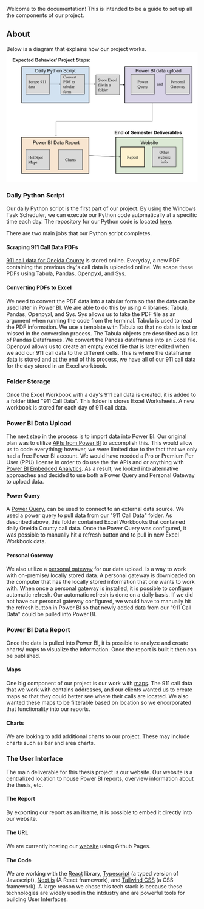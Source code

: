 Welcome to the documentation! This is intended to be a guide to set up all the components of our project.

## About

Below is a diagram that explains how our project works.
![diagram for project steps.](https://github.com/cocvac-hamilton2023/thesis_ui/blob/main/flow_chart.png?raw=true)

### Daily Python Script

Our daily Python script is the first part of our project. By using the Windows Task Scheduler, we can execute our Python code automatically at a specific time each day. The repository for our Python code is located [here](https://github.com/sydneyetran/COCVAC_code). 

There are two main jobs that our Python script completes. 

#### Scraping 911 Call Data PDFs

[911 call data for Oneida County](https://ocgov.net/departments/emergency-services/911-summary-report/) is stored online. Everyday, a new PDF containing the previous day's call data is uploaded online. We scape these PDFs using Tabula, Pandas, Openpyxl, and Sys. 

#### Converting PDFs to Excel

We need to convert the PDF data into a tabular form so that the data can be used later in Power BI. We are able to do this by using 4 libraries: Tabula, Pandas, Openpyxl, and Sys. Sys allows us to take the PDF file as an argument when running the code from the terminal. Tabula is used to read the PDF information. We use a template with Tabula so that no data is lost or missed in the conversion process. The Tabula objects are described as a list of Pandas Dataframes. We convert the Pandas dataframes into an Excel file. Openpyxl allows us to create an empty excel file that is later edited when we add our 911 call data to the different cells. This is where the dataframe data is stored and at the end of this process, we have all of our 911 call data for the day stored in an Excel workbook.

### Folder Storage

Once the Excel Workbook with a day's 911 call data is created, it is added to a folder titled "911 Call Data". This folder is stores Excel Worksheets. A new workbook is stored for each day of 911 call data.

### Power BI Data Upload

The next step in the process is to import data into Power BI. Our original plan was to utilize [APIs from Power BI](https://learn.microsoft.com/en-us/rest/api/power-bi/) to accomplish this. This would allow us to code everything; however, we were limited due to the fact that we only had a free Power BI account. We would have needed a Pro or Premium Per User (PPU) license in order to do use the the APIs and or anything with [Power BI Embedded Analytics](https://learn.microsoft.com/en-us/power-bi/developer/embedded/). As a result, we looked into alternative approaches and decided to use both a Power Query and Personal Gateway to upload data.

#### Power Query

A [Power Query](https://learn.microsoft.com/en-us/power-bi/transform-model/desktop-query-overview#power-query-editor), can be used to connect to an external data source. We used a power query to pull data from our "911 Call Data" folder. As described above, this folder contained Excel Workbooks that contained daily Oneida County call data. Once the Power Query was configured, it was possible to manually hit a refresh button and to pull in new Excel Workbook data.

#### Personal Gateway

We also utilize a [personal gateway](https://learn.microsoft.com/en-us/power-bi/connect-data/service-gateway-personal-mode) for our data upload. Is a way to work with on-premise/ locally stored data. A personal gateway is downloaded on the computer that has the locally stored information that one wants to work with. When once a personal gateway is installed, it is possible to configure automatic refresh. Our automatic refresh is done on a daily basis. If we did not have our personal gateway configured, we would have to manually hit the refresh button in Power BI so that newly added data from our "911 Call Data" could be pulled into Power BI.

### Power BI Data Report

Once the data is pulled into Power BI, it is possible to analyze and create charts/ maps to visualize the information. Once the report is built it then can be published.

#### Maps

One big component of our project is our work with [maps](https://learn.microsoft.com/en-us/power-bi/visuals/power-bi-map-tips-and-tricks). The 911 call data that we work with contains addresses, and our clients wanted us to create maps so that they could better see where their calls are located. We also wanted these maps to be filterable based on location so we encorporated that functionality into our reports.

#### Charts

We are looking to add additional charts to our project. These may include charts such as bar and area charts.

### The User Interface

The main deliverable for this thesis project is our website. Our website is a centralized location to house Power BI reports, overview information about the thesis, etc. 

#### The Report

By exporting our report as an iframe, it is possible to embed it directly into our website.

#### The URL

We are currently hosting our [website](https://cocvac-hamilton2023.github.io/thesis_ui/) using Github Pages.

#### The Code

We are working with the [React](https://react.dev/) library, [Typescript](https://www.typescriptlang.org/) (a typed version of Javascript), [Next.js](https://nextjs.org/) (A React framework), and [Tailwind CSS](https://tailwindcss.com/) (a CSS framework). A large reason we chose this tech stack is because these technologies are widely used in the intdustry and are powerful tools for building User Interfaces.